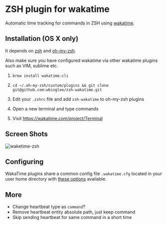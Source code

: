 ZSH plugin for wakatime
=======================

Automatic time tracking for commands in ZSH using [wakatime](http://wakatime.com/).

Installation (OS X only)
------------

It depends on [zsh](http://www.zsh.org/) and [oh-my-zsh](https://github.com/robbyrussell/oh-my-zsh).

Also make sure you have configured wakatime via other wakatime plugins such as VIM, sublime etc.

1. `brew install wakatime-cli`

2. `cd ~/.oh-my-zsh/custom/plugins && git clone git@github.com:wbinglee/zsh-wakatime.git`

3. Edit your `.zshrc` file and add `zsh-wakatime` to oh-my-zsh plugins

4. Open a new terminal and type commands

5. Visit https://wakatime.com/project/Terminal


Screen Shots
------------

![waketime-zsh](https://www.evernote.com/shard/s46/sh/8c7122d7-891a-4b39-b383-21bf93dcd62e/3716b224066b379f/res/0bbca3b2-0f8b-4739-9ebc-c2c0686fd4d0/skitch.png)


Configuring
-----------

WakaTime plugins share a common config file `.wakatime.cfg` located in your user home directory with [these options](https://github.com/wakatime/wakatime#configuring) available.


More
----
* Change heartbeat type as `command`?
* Remove heartbeat entity absolute path, just keep command
* Skip sending heartbeat for same command in a short time
